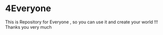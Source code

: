 # 4Everyone
This is Repository for Everyone , so you can use it and create your world !!! Thanks you very much

